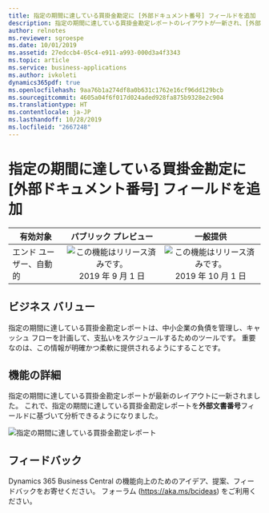 ```yaml
---
title: 指定の期間に達している買掛金勘定に [外部ドキュメント番号] フィールドを追加
description: 指定の期間に達している買掛金勘定レポートのレイアウトが一新され、[外部ドキュメント番号] フィールドが追加されました
author: relnotes
ms.reviewer: sgroespe
ms.date: 10/01/2019
ms.assetid: 27edccb4-05c4-e911-a993-000d3a4f3343
ms.topic: article
ms.service: business-applications
ms.author: ivkoleti
dynamics365pdf: true
ms.openlocfilehash: 9aa76b1a274df8a0b631c1762e16cf96dd129bcb
ms.sourcegitcommit: 4605a04f6f017d024aded928fa875b9328e2c904
ms.translationtype: HT
ms.contentlocale: ja-JP
ms.lasthandoff: 10/28/2019
ms.locfileid: "2667248"
---
```

# <a name="aged-accounts-payable-includes-external-document-number-field"></a>指定の期間に達している買掛金勘定に [外部ドキュメント番号] フィールドを追加


| 有効対象    |  パブリック プレビュー | 一般提供 | 
| ---------- | :----------: |:----------: |
|エンド ユーザー、自動的|![この機能はリリース済みです。](/dynamics365-release-plan/media/green-checkmark.png "この機能はリリース済みです。") 2019 年 9 月 1 日| ![この機能はリリース済みです。](/dynamics365-release-plan/media/green-checkmark.png "この機能はリリース済みです。") 2019 年 10 月 1 日|


## <a name="business-value"></a>ビジネス バリュー
<!-- bv start -->
指定の期間に達している買掛金勘定レポートは、中小企業の負債を管理し、キャッシュ フローを計画して、支払いをスケジュールするためのツールです。 重要なのは、この情報が明確かつ柔軟に提供されるようにすることです。
<!-- bv end -->



## <a name="feature-details"></a>機能の詳細
<!--feature detail start -->
指定の期間に達している買掛金勘定レポートが最新のレイアウトに一新されました。 これで、指定の期間に達している買掛金勘定レポートを**外部文書番号**フィールドに基づいて分析できるようになりました。
<!--feature detail end -->

![指定の期間に達している買掛金勘定レポート](media/aged-account-payable.png "指定の期間に達している買掛金勘定レポート")
<!-- Picture 1 -->





## <a name="tell-us-what-you-think"></a>フィードバック
Dynamics 365 Business Central の機能向上のためのアイデア、提案、フィードバックをお寄せください。 フォーラム (https://aka.ms/bcideas) をご利用ください。



